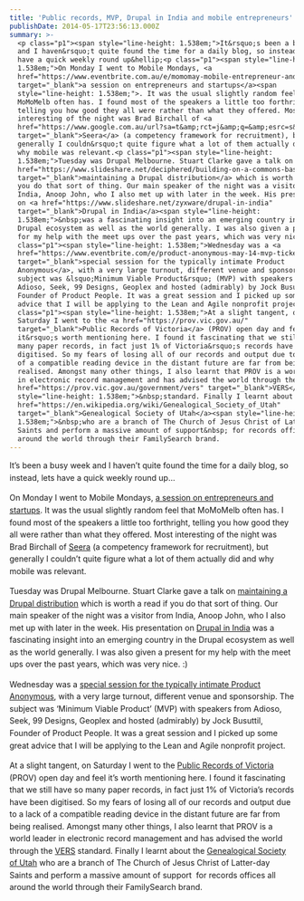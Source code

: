 ```yaml
---
title: 'Public records, MVP, Drupal in India and mobile entrepreneurs'
publishDate: 2014-05-17T23:56:13.000Z
summary: >-
  <p class="p1"><span style="line-height: 1.538em;">It&rsquo;s been a busy week
  and I haven&rsquo;t quite found the time for a daily blog, so instead, lets
  have a quick weekly round up&hellip;<p class="p1"><span style="line-height:
  1.538em;">On Monday I went to Mobile Mondays, <a
  href="https://www.eventbrite.com.au/e/momomay-mobile-entrepreneur-and-startup-success-secrets-may-12-6pm-tickets-11398538335"
  target="_blank">a session on entrepreneurs and startups</a><span
  style="line-height: 1.538em;">. It was the usual slightly random feel that
  MoMoMelb often has. I found most of the speakers a little too forthright,
  telling you how good they all were rather than what they offered. Most
  interesting of the night was Brad Birchall of <a
  href="https://www.google.com.au/url?sa=t&amp;rct=j&amp;q=&amp;esrc=s&amp;source=web&amp;cd=1&amp;cad=rja&amp;uact=8&amp;ved=0CCwQFjAA&amp;url=http%3A%2F%2Fwww.seeracloud.com%2F&amp;ei=V_Z3U-_fJMLplAW-koCYBA&amp;usg=AFQjCNE2Y4i0sHPjfUFMf_8Z6358MTtGgw&amp;sig2=8L3j4nDBYSMJTkLYMUthcQ&amp;bvm=bv.66917471,d.dGI"
  target="_blank">Seera</a> (a competency framework for recruitment), but
  generally I couldn&rsquo;t quite figure what a lot of them actually did and
  why mobile was relevant.<p class="p1"><span style="line-height:
  1.538em;">Tuesday was Drupal Melbourne. Stuart Clarke gave a talk on <a
  href="https://www.slideshare.net/deciphered/building-on-a-commons-base-sustainable-distro-based-development"
  target="_blank">maintaining a Drupal distribution</a> which is worth a read if
  you do that sort of thing. Our main speaker of the night was a visitor from
  India, Anoop John, who I also met up with later in the week. His presentation
  on <a href="https://www.slideshare.net/zyxware/drupal-in-india"
  target="_blank">Drupal in India</a><span style="line-height:
  1.538em;">&nbsp;was a fascinating insight into an emerging country in the
  Drupal ecosystem as well as the world generally. I was also given a present
  for my help with the meet ups over the past years, which was very nice. :)<p
  class="p1"><span style="line-height: 1.538em;">Wednesday was a <a
  href="https://www.eventbrite.com/e/product-anonymous-may-14-mvp-tickets-10598537511"
  target="_blank">special session for the typically intimate Product
  Anonymous</a>, with a very large turnout, different venue and sponsorship. The
  subject was &lsquo;Minimum Viable Product&rsquo; (MVP) with speakers from
  Adioso, Seek, 99 Designs, Geoplex and hosted (admirably) by Jock Busuttil,
  Founder of Product People. It was a great session and I picked up some great
  advice that I will be applying to the Lean and Agile nonprofit project.<p
  class="p1"><span style="line-height: 1.538em;">At a slight tangent, on
  Saturday I went to the <a href="https://prov.vic.gov.au/"
  target="_blank">Public Records of Victoria</a> (PROV) open day and feel
  it&rsquo;s worth mentioning here. I found it fascinating that we still have so
  many paper records, in fact just 1% of Victoria&rsquo;s records have been
  digitised. So my fears of losing all of our records and output due to a lack
  of a compatible reading device in the distant future are far from being
  realised. Amongst many other things, I also learnt that PROV is a world leader
  in electronic record management and has advised the world through the <a
  href="https://prov.vic.gov.au/government/vers" target="_blank">VERS</a><span
  style="line-height: 1.538em;">&nbsp;standard. Finally I learnt about the <a
  href="https://en.wikipedia.org/wiki/Genealogical_Society_of_Utah"
  target="_blank">Genealogical Society of Utah</a><span style="line-height:
  1.538em;">&nbsp;who are a branch of The Church of Jesus Christ of Latter-day
  Saints and perform a massive amount of support&nbsp; for records offices all
  around the world through their FamilySearch brand.
---
```

<p class="p1"><span style="line-height: 1.538em;">It&rsquo;s been a busy week and I haven&rsquo;t quite found the time for a daily blog, so instead, lets have a quick weekly round up&hellip;<p class="p1"><span style="line-height: 1.538em;">On Monday I went to Mobile Mondays, <a href="https://www.eventbrite.com.au/e/momomay-mobile-entrepreneur-and-startup-success-secrets-may-12-6pm-tickets-11398538335" target="_blank">a session on entrepreneurs and startups</a><span style="line-height: 1.538em;">. It was the usual slightly random feel that MoMoMelb often has. I found most of the speakers a little too forthright, telling you how good they all were rather than what they offered. Most interesting of the night was Brad Birchall of <a href="https://www.google.com.au/url?sa=t&amp;rct=j&amp;q=&amp;esrc=s&amp;source=web&amp;cd=1&amp;cad=rja&amp;uact=8&amp;ved=0CCwQFjAA&amp;url=http%3A%2F%2Fwww.seeracloud.com%2F&amp;ei=V_Z3U-_fJMLplAW-koCYBA&amp;usg=AFQjCNE2Y4i0sHPjfUFMf_8Z6358MTtGgw&amp;sig2=8L3j4nDBYSMJTkLYMUthcQ&amp;bvm=bv.66917471,d.dGI" target="_blank">Seera</a> (a competency framework for recruitment), but generally I couldn&rsquo;t quite figure what a lot of them actually did and why mobile was relevant.<p class="p1"><span style="line-height: 1.538em;">Tuesday was Drupal Melbourne. Stuart Clarke gave a talk on <a href="https://www.slideshare.net/deciphered/building-on-a-commons-base-sustainable-distro-based-development" target="_blank">maintaining a Drupal distribution</a> which is worth a read if you do that sort of thing. Our main speaker of the night was a visitor from India, Anoop John, who I also met up with later in the week. His presentation on <a href="https://www.slideshare.net/zyxware/drupal-in-india" target="_blank">Drupal in India</a><span style="line-height: 1.538em;">&nbsp;was a fascinating insight into an emerging country in the Drupal ecosystem as well as the world generally. I was also given a present for my help with the meet ups over the past years, which was very nice. :)<p class="p1"><span style="line-height: 1.538em;">Wednesday was a <a href="https://www.eventbrite.com/e/product-anonymous-may-14-mvp-tickets-10598537511" target="_blank">special session for the typically intimate Product Anonymous</a>, with a very large turnout, different venue and sponsorship. The subject was &lsquo;Minimum Viable Product&rsquo; (MVP) with speakers from Adioso, Seek, 99 Designs, Geoplex and hosted (admirably) by Jock Busuttil, Founder of Product People. It was a great session and I picked up some great advice that I will be applying to the Lean and Agile nonprofit project.<p class="p1"><span style="line-height: 1.538em;">At a slight tangent, on Saturday I went to the <a href="https://prov.vic.gov.au/" target="_blank">Public Records of Victoria</a> (PROV) open day and feel it&rsquo;s worth mentioning here. I found it fascinating that we still have so many paper records, in fact just 1% of Victoria&rsquo;s records have been digitised. So my fears of losing all of our records and output due to a lack of a compatible reading device in the distant future are far from being realised. Amongst many other things, I also learnt that PROV is a world leader in electronic record management and has advised the world through the <a href="https://prov.vic.gov.au/government/vers" target="_blank">VERS</a><span style="line-height: 1.538em;">&nbsp;standard. Finally I learnt about the <a href="https://en.wikipedia.org/wiki/Genealogical_Society_of_Utah" target="_blank">Genealogical Society of Utah</a><span style="line-height: 1.538em;">&nbsp;who are a branch of The Church of Jesus Christ of Latter-day Saints and perform a massive amount of support&nbsp; for records offices all around the world through their FamilySearch brand.
